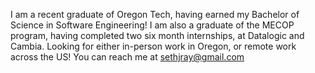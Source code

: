 I am a recent graduate of Oregon Tech, having earned my Bachelor of Science in Software Engineering! 
I am also a graduate of the MECOP program, having completed two six month internships, at Datalogic and Cambia.
Looking for either in-person work in Oregon, or remote work across the US!
You can reach me at sethjray@gmail.com
